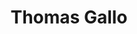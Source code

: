 ---
title: "Thomas Gallo"
presenter_id: thomas_gallo
position: Former Summer Student (2003-2004)
start_date: 2003
end_date: 2004
email: 
phone: 
photo: assets/images/Gallo.jpg
status: former
layout: member 
---